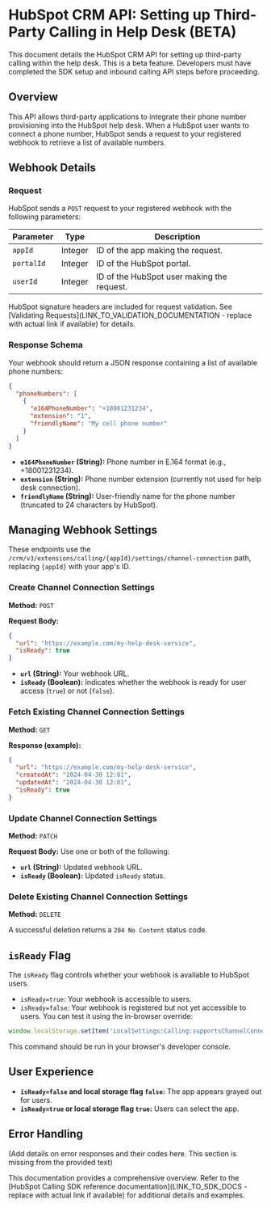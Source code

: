 # HubSpot CRM API: Setting up Third-Party Calling in Help Desk (BETA)

This document details the HubSpot CRM API for setting up third-party calling within the help desk.  This is a beta feature.  Developers must have completed the SDK setup and inbound calling API steps before proceeding.

## Overview

This API allows third-party applications to integrate their phone number provisioning into the HubSpot help desk.  When a HubSpot user wants to connect a phone number, HubSpot sends a request to your registered webhook to retrieve a list of available numbers.

## Webhook Details

### Request

HubSpot sends a `POST` request to your registered webhook with the following parameters:

| Parameter   | Type    | Description                                         |
|-------------|---------|-----------------------------------------------------|
| `appId`     | Integer | ID of the app making the request.                 |
| `portalId`  | Integer | ID of the HubSpot portal.                          |
| `userId`    | Integer | ID of the HubSpot user making the request.           |

HubSpot signature headers are included for request validation.  See [Validating Requests](LINK_TO_VALIDATION_DOCUMENTATION -  replace with actual link if available) for details.

### Response Schema

Your webhook should return a JSON response containing a list of available phone numbers:

```json
{
  "phoneNumbers": [
    {
      "e164PhoneNumber": "+18001231234",
      "extension": "1",
      "friendlyName": "My cell phone number"
    }
  ]
}
```

* **`e164PhoneNumber` (String):** Phone number in E.164 format (e.g., +18001231234).
* **`extension` (String):** Phone number extension (currently not used for help desk connection).
* **`friendlyName` (String):**  User-friendly name for the phone number (truncated to 24 characters by HubSpot).


## Managing Webhook Settings

These endpoints use the `/crm/v3/extensions/calling/{appId}/settings/channel-connection` path, replacing `{appId}` with your app's ID.


### Create Channel Connection Settings

**Method:** `POST`

**Request Body:**

```json
{
  "url": "https://example.com/my-help-desk-service",
  "isReady": true
}
```

* **`url` (String):** Your webhook URL.
* **`isReady` (Boolean):**  Indicates whether the webhook is ready for user access (`true`) or not (`false`).


### Fetch Existing Channel Connection Settings

**Method:** `GET`

**Response (example):**

```json
{
  "url": "https://example.com/my-help-desk-service",
  "createdAt": "2024-04-30 12:01",
  "updatedAt": "2024-04-30 12:01",
  "isReady": true
}
```


### Update Channel Connection Settings

**Method:** `PATCH`

**Request Body:**  Use one or both of the following:

* **`url` (String):** Updated webhook URL.
* **`isReady` (Boolean):** Updated `isReady` status.


### Delete Existing Channel Connection Settings

**Method:** `DELETE`

A successful deletion returns a `204 No Content` status code.


## `isReady` Flag

The `isReady` flag controls whether your webhook is available to HubSpot users.

* `isReady=true`:  Your webhook is accessible to users.
* `isReady=false`: Your webhook is registered but not yet accessible to users.  You can test it using the in-browser override:

```javascript
window.localStorage.setItem('LocalSettings:Calling:supportsChannelConnection', true);
```

This command should be run in your browser's developer console.


## User Experience

* **`isReady=false` and local storage flag `false`:** The app appears grayed out for users.
* **`isReady=true` or local storage flag `true`:** Users can select the app.


## Error Handling

(Add details on error responses and their codes here.  This section is missing from the provided text)


This documentation provides a comprehensive overview.  Refer to the [HubSpot Calling SDK reference documentation](LINK_TO_SDK_DOCS - replace with actual link if available) for additional details and examples.
